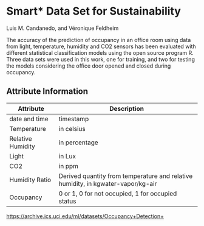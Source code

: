 # Smart* Data Set for Sustainability

Luis M. Candanedo, and Véronique Feldheim

The accuracy of the prediction of occupancy in an office room using data from light, temperature, humidity and CO2 sensors has been evaluated with different statistical classification models using the open source program R. Three data sets were used in this work, one for training, and two for testing the models considering the office door opened and closed during occupancy.

## Attribute Information
| Attribute | Description |
| --- | --- |
| date and time | timestamp |
| Temperature | in celsius |
| Relative Humidity | in percentage |
| Light | in Lux |
| CO2 | in ppm |
| Humidity Ratio | Derived quantity from temperature and relative humidity, in kgwater-vapor/kg-air  |
| Occupancy | 0 or 1, 0 for not occupied, 1 for occupied status |


https://archive.ics.uci.edu/ml/datasets/Occupancy+Detection+